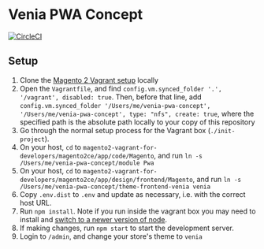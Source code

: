 # Venia PWA Concept

[![CircleCI](https://circleci.com/gh/magento-research/venia-pwa-concept.svg?style=svg&circle-token=8184a92e30a5842fbdafe7f2b86f49b794828f0d)](https://circleci.com/gh/magento-research/venia-pwa-concept)

## Setup

1. Clone the
   [Magento 2 Vagrant setup](https://github.com/paliarush/magento2-vagrant-for-developers)
   locally
2. Open the `Vagrantfile`, and find `config.vm.synced_folder '.', '/vagrant',
   disabled: true`. Then, before that line, add `config.vm.synced_folder
   '/Users/me/venia-pwa-concept', '/Users/me/venia-pwa-concept', type: "nfs",
   create: true`, where the specified path is the absolute path locally to your
   copy of this repository
3. Go through the normal setup process for the Vagrant box (`./init-project`).
4. On your host, `cd` to
   `magento2-vagrant-for-developers/magento2ce/app/code/Magento`, and run `ln -s
   /Users/me/venia-pwa-concept/module Pwa`
5. On your host, `cd` to
   `magento2-vagrant-for-developers/magento2ce/app/design/frontend/Magento`, and
   run `ln -s /Users/me/venia-pwa-concept/theme-frontend-venia venia`
6. Copy `.env.dist` to `.env` and update as necessary, i.e. with the correct host URL.
7. Run `npm install`. Note if you run inside the vagrant box you may need to install and [switch to a newer version of node](https://github.com/paliarush/magento2-vagrant-for-developers#switch-nodejs-versions).
8. If making changes, run `npm start` to start the development server.
9. Login to `/admin`, and change your store's theme to `venia`
